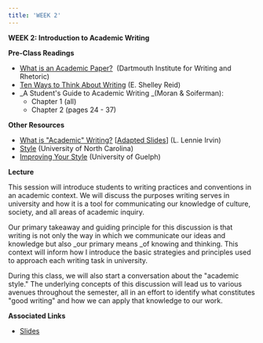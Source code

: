 ```yaml
---
title: 'WEEK 2'
---
```


**WEEK 2: Introduction to Academic Writing**

**Pre-Class Readings**

- [What is an Academic Paper?](https://writing-speech.dartmouth.edu/learning/materials/materials-first-year-writers/what-academic-paper)  (Dartmouth Institute for Writing and Rhetoric)
- [Ten Ways to Think About Writing](http://www.parlorpress.com/pdf/reid--ten-ways-to-think.pdf) (E. Shelley Reid)
- _A Student's Guide to Academic Writing _(Moran & Soiferman):
    - Chapter 1 (all)
    - Chapter 2 (pages 24 - 37)

**Other Resources**

- [What is "Academic" Writing?](http://www.parlorpress.com/pdf/irvin--what-is-academic-writing.pdf) [[Adapted Slides](http://www.slideshare.net/arthurdemelosa/what-is-academic-writing-9341911)] (L. Lennie Irvin)
- [Style](http://writingcenter.unc.edu/handouts/style/) (University of North Carolina)
- [Improving Your Style](http://www.lib.uoguelph.ca/get-assistance/writing/grammar-style/improving-your-style) (University of Guelph)

**Lecture**

This session will introduce students to writing practices and conventions in an academic context. We will discuss the purposes writing serves in university and how it is a tool for communicating our knowledge of culture, society, and all areas of academic inquiry. 

Our primary takeaway and guiding principle for this discussion is that writing is not only the way in which we communicate our ideas and knowledge but also _our primary means _of knowing and thinking. This context will inform how I introduce the basic strategies and principles used to approach each writing task in university. 

During this class, we will also start a conversation about the "academic style." The underlying concepts of this discussion will lead us to various avenues throughout the semester, all in an effort to identify what constitutes "good writing" and how we can apply that knowledge to our work. 

**Associated Links**

- [Slides](https://slides.com/trentgill/)
